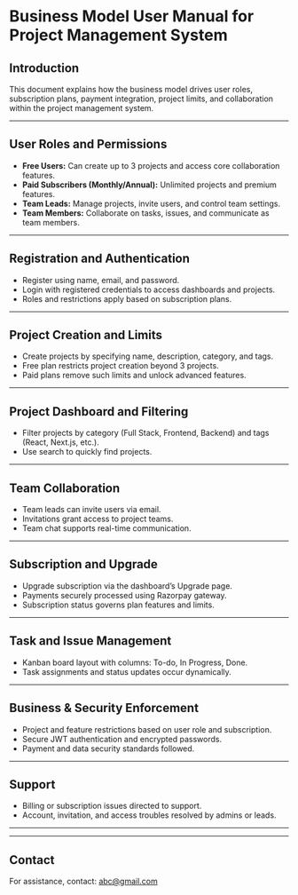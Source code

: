 # Business Model User Manual for Project Management System

## Introduction

This document explains how the business model drives user roles, subscription plans, payment integration, project limits, and collaboration within the project management system.

---

## User Roles and Permissions

- **Free Users:** Can create up to 3 projects and access core collaboration features.
- **Paid Subscribers (Monthly/Annual):** Unlimited projects and premium features.
- **Team Leads:** Manage projects, invite users, and control team settings.
- **Team Members:** Collaborate on tasks, issues, and communicate as team members.

---

## Registration and Authentication

- Register using name, email, and password.
- Login with registered credentials to access dashboards and projects.
- Roles and restrictions apply based on subscription plans.

---

## Project Creation and Limits

- Create projects by specifying name, description, category, and tags.
- Free plan restricts project creation beyond 3 projects.
- Paid plans remove such limits and unlock advanced features.

---

## Project Dashboard and Filtering

- Filter projects by category (Full Stack, Frontend, Backend) and tags (React, Next.js, etc.).
- Use search to quickly find projects.

---

## Team Collaboration

- Team leads can invite users via email.
- Invitations grant access to project teams.
- Team chat supports real-time communication.

---

## Subscription and Upgrade

- Upgrade subscription via the dashboard’s Upgrade page.
- Payments securely processed using Razorpay gateway.
- Subscription status governs plan features and limits.

---

## Task and Issue Management

- Kanban board layout with columns: To-do, In Progress, Done.
- Task assignments and status updates occur dynamically.

---

## Business & Security Enforcement

- Project and feature restrictions based on user role and subscription.
- Secure JWT authentication and encrypted passwords.
- Payment and data security standards followed.

---

## Support

- Billing or subscription issues directed to support.
- Account, invitation, and access troubles resolved by admins or leads.

---

---

## Contact

For assistance, contact: abc@gmail.com
